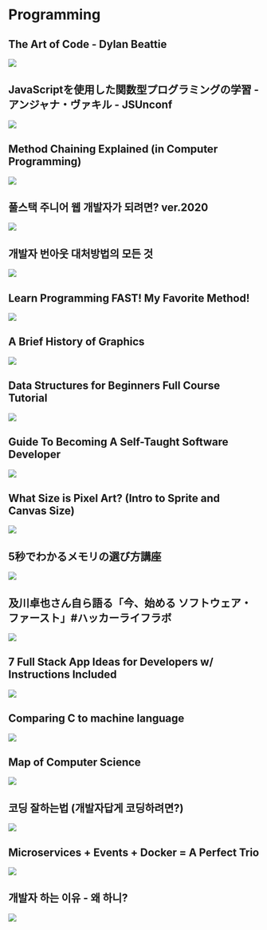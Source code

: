 # Programming

## The Art of Code - Dylan Beattie
[![](https://img.youtube.com/vi/6avJHaC3C2U/0.jpg)](https://www.youtube.com/watch?v=6avJHaC3C2U)

## JavaScriptを使用した関数型プログラミングの学習 - アンジャナ・ヴァキル - JSUnconf
[![](https://img.youtube.com/vi/e-5obm1G_FY/0.jpg)](https://www.youtube.com/watch?v=e-5obm1G_FY)

## Method Chaining Explained (in Computer Programming)
[![](https://img.youtube.com/vi/Q4sYrKFJqPo/0.jpg)](https://www.youtube.com/watch?v=Q4sYrKFJqPo&list=PLVvjrrRCBy2LS3TfbE4ZjXbYy4eECQjuc&index=1)

## 풀스택 주니어 웹 개발자가 되려면? ver.2020
[![](https://img.youtube.com/vi/ODa9mY2bEEc/0.jpg)](https://www.youtube.com/watch?v=ODa9mY2bEEc)

## 개발자 번아웃 대처방법의 모든 것
[![](https://img.youtube.com/vi/5kjrJaFIAls/0.jpg)](https://www.youtube.com/watch?v=5kjrJaFIAls)

## Learn Programming FAST! My Favorite Method!
[![](https://img.youtube.com/vi/Mj3QejzYZ70/0.jpg)](https://www.youtube.com/watch?v=Mj3QejzYZ70)

## A Brief History of Graphics
[![](https://img.youtube.com/vi/QyjyWUrHsFc/0.jpg)](https://www.youtube.com/watch?v=QyjyWUrHsFc)

## Data Structures for Beginners Full Course Tutorial
[![](https://img.youtube.com/vi/YOfXMQnUlZY/0.jpg)](https://www.youtube.com/watch?v=YOfXMQnUlZY)

## Guide To Becoming A Self-Taught Software Developer
[![](https://img.youtube.com/vi/J6rVaFzOEP8/0.jpg)](https://www.youtube.com/watch?v=J6rVaFzOEP8)

## What Size is Pixel Art? (Intro to Sprite and Canvas Size)
[![](https://img.youtube.com/vi/ad-3dn2qUUs/0.jpg)](https://www.youtube.com/watch?v=ad-3dn2qUUs)

## 5秒でわかるメモリの選び方講座
[![](https://img.youtube.com/vi/XmsqNQkMH_g/0.jpg)](https://www.youtube.com/watch?v=XmsqNQkMH_g)

## 及川卓也さん自ら語る「今、始める ソフトウェア・ファースト」​#ハッカーライフラボ
[![](https://img.youtube.com/vi/rTdD4eNHg_s/0.jpg)](https://www.youtube.com/watch?v=rTdD4eNHg_s)

## 7 Full Stack App Ideas for Developers w/ Instructions Included
[![](https://img.youtube.com/vi/JTOJsU3FSD8/0.jpg)](https://www.youtube.com/watch?v=JTOJsU3FSD8)

## Comparing C to machine language
[![](https://img.youtube.com/vi/yOyaJXpAYZQ/0.jpg)](https://www.youtube.com/watch?v=yOyaJXpAYZQ&list=RDCMUCS0N5baNlQWJCUrhCEo8WlA&start_radio=1)

## Map of Computer Science
[![](https://img.youtube.com/vi/SzJ46YA_RaA/0.jpg)](https://www.youtube.com/watch?v=SzJ46YA_RaA)

## 코딩 잘하는법 (개발자답게 코딩하려면?)
[![](https://img.youtube.com/vi/WF_bzlpaW0I/0.jpg)](https://www.youtube.com/watch?v=WF_bzlpaW0I)

## Microservices + Events + Docker = A Perfect Trio
[![](https://img.youtube.com/vi/sSm2dRarhPo/0.jpg)](https://www.youtube.com/watch?v=sSm2dRarhPo)

## 개발자 하는 이유 - 왜 하니?
[![](https://img.youtube.com/vi/9oprkEz-TTQ/0.jpg)](https://www.youtube.com/watch?v=9oprkEz-TTQ)
